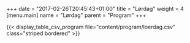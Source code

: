 +++
date = "2017-02-26T20:45:43+01:00"
title = "Lørdag"
weight = 4
[menu.main]
name = "Lørdag"
parent = "Program"
+++

<!--##### Program Følger senere-->

{{< display_table_csv_program file="content/program/loerdag.csv" class="striped bordered" >}}